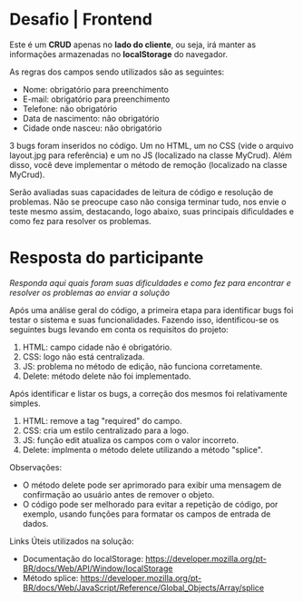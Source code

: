 # Desafio | Frontend

Este é um **CRUD** apenas no **lado do cliente**, ou seja, irá manter as informações armazenadas no **localStorage** do navegador.

As regras dos campos sendo utilizados são as seguintes:
* Nome: obrigatório para preenchimento
* E-mail: obrigatório para preenchimento
* Telefone: não obrigatório
* Data de nascimento: não obrigatório
* Cidade onde nasceu: não obrigatório

3 bugs foram inseridos no código. Um no HTML, um no CSS (vide o arquivo layout.jpg para referência) e um no JS (localizado na classe MyCrud).
Além disso, você deve implementar o método de remoção (localizado na classe MyCrud).

Serão avaliadas suas capacidades de leitura de código e resolução de problemas. Não se preocupe caso não consiga terminar tudo, nos envie o teste mesmo assim, destacando, logo abaixo, suas principais dificuldades e como fez para resolver os problemas.

# Resposta do participante
_Responda aqui quais foram suas dificuldades e como fez para encontrar e resolver os problemas ao enviar a solução_

Após uma análise geral do código, a primeira etapa para identificar bugs foi testar o sistema e suas funcionalidades. Fazendo isso, identificou-se os seguintes bugs levando em conta os requisitos do projeto:
1) HTML: campo cidade não é obrigatório.
2) CSS: logo não está centralizada.
3) JS: problema no método de edição, não funciona corretamente.
4) Delete: método delete não foi implementado.

Após identificar e listar os bugs, a correção dos mesmos foi relativamente simples.
1) HTML: remove a tag "required" do campo.
2) CSS: cria um estilo centralizado para a logo.
3) JS: função edit atualiza os campos com o valor incorreto.
4) Delete: implmenta o método delete utilizando a método "splice".

Observações:
- O método delete pode ser aprimorado para exibir uma mensagem de confirmação ao usuário antes de remover o objeto.
- O código pode ser melhorado para evitar a repetição de código, por exemplo, usando funções para formatar os campos de entrada de dados.

Links Úteis utilizados na solução:
- Documentação do localStorage: https://developer.mozilla.org/pt-BR/docs/Web/API/Window/localStorage
- Método splice: https://developer.mozilla.org/pt-BR/docs/Web/JavaScript/Reference/Global_Objects/Array/splice 

